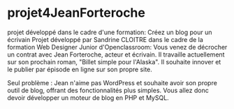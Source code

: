 # projet4JeanForteroche
projet développé dans le cadre d'une formation: Créez un blog pour un écrivain
Projet développé par Sandrine CLOITRE dans le cadre de la formation Web Designer Junior d'Openclassroom: Vous venez de décrocher un contrat avec Jean Forteroche, acteur et écrivain. Il travaille actuellement sur son prochain roman, "Billet simple pour l'Alaska". Il souhaite innover et le publier par épisode en ligne sur son propre site.

Seul problème : Jean n'aime pas WordPress et souhaite avoir son propre outil de blog, offrant des fonctionnalités plus simples. Vous allez donc devoir développer un moteur de blog en PHP et MySQL.

